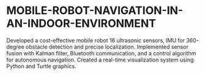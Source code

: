 # MOBILE-ROBOT-NAVIGATION-IN-AN-INDOOR-ENVIRONMENT
Developed a cost-effective mobile robot 16 ultrasonic sensors, IMU for 360-degree obstacle detection and precise localization. Implemented sensor fusion with Kalman filter, Bluetooth communication, and a control algorithm for autonomous navigation. Created a real-time visualization system using Python and Turtle graphics.
